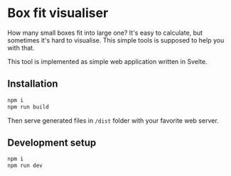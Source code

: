 # Box fit visualiser

How many small boxes fit into large one? It's easy to calculate, but sometimes it's hard to visualise. This simple tools is supposed to help you with that.

This tool is implemented as simple web application written in Svelte.

## Installation

```sh
npm i
npm run build
```

Then serve generated files in `/dist` folder with your favorite web server.

## Development setup

```sh
npm i
npm run dev
```